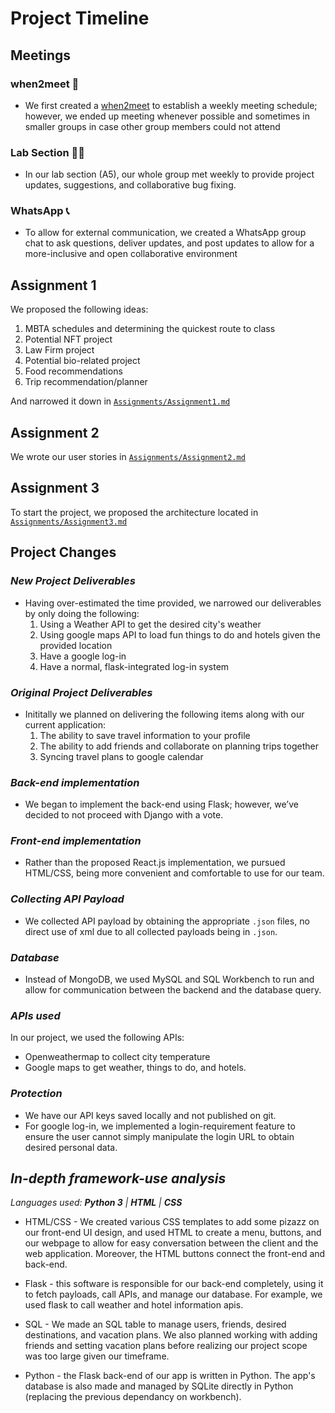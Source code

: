 # Project Timeline

## Meetings

### when2meet 📅
* We first created a [when2meet](when2meet.com) to establish a weekly meeting schedule; however, we ended up meeting whenever possible and sometimes in smaller groups in case other group members could not attend

### Lab Section 👨‍🔬
* In our lab section (A5), our whole group met weekly to provide project updates, suggestions, and collaborative bug fixing.

### WhatsApp 📞
* To allow for external communication, we created a WhatsApp group chat to ask questions, deliver updates, and post updates to allow for a more-inclusive and open collaborative environment

## **Assignment 1**

We proposed the following ideas:

1. MBTA schedules and determining the quickest route to class
2. Potential NFT project
3. Law Firm project
4. Potential bio-related project
5. Food recommendations
6. Trip recommendation/planner

And narrowed it down in [`Assignments/Assignment1.md`](https://github.com/SamPom100/CS411_Project/blob/main/Assignments/Assignment1.md)

## **Assignment 2**

We wrote our user stories in [`Assignments/Assignment2.md`](https://github.com/SamPom100/CS411_Project/blob/main/Assignments/Assignment2.md)

## **Assignment 3**

To start the project, we proposed the architecture located in [`Assignments/Assignment3.md`](https://github.com/SamPom100/CS411_Project/blob/main/Assignments/Assignment3.md)

## Project Changes
### *New Project Deliverables*

* Having over-estimated the time provided, we narrowed our deliverables by only doing the following:
    1. Using a Weather API to get the desired city's weather
    2. Using google maps API to load fun things to do and hotels given the provided location
    3. Have a google log-in
    4. Have a normal, flask-integrated log-in system

### *Original Project Deliverables*
* Inititally we planned on delivering the following items along with our current application:
    1. The ability to save travel information to your profile 
    2. The ability to add friends and collaborate on planning trips together
    3. Syncing travel plans to google calendar 

### *Back-end implementation*

* We began to implement the back-end using Flask; however, we’ve decided to not proceed with Django with a vote.

### *Front-end implementation*

* Rather than the proposed React.js implementation, we pursued HTML/CSS, being more convenient and comfortable to use for our team.

### *Collecting API Payload*
* We collected API payload by obtaining the appropriate `.json` files, no direct use of xml due to all collected payloads being in `.json`.

### *Database*
* Instead of MongoDB, we used MySQL and SQL Workbench to run and allow for communication between the backend and the database query.

### *APIs used*
In our project, we used the following APIs: 
* Openweathermap to collect city temperature 
* Google maps to get weather, things to do, and hotels.

### *Protection*
* We have our API keys saved locally and not published on git.
* For google log-in, we implemented a login-requirement feature to ensure the user cannot simply manipulate the login URL to obtain desired personal data.


## *In-depth framework-use analysis*
*Languages used: **Python 3** | **HTML** | **CSS*** 
* HTML/CSS - We created various CSS templates to add some pizazz on our front-end UI design, and used HTML to create a menu, buttons, and our webpage to allow for easy conversation between the client and the web application. Moreover, the HTML buttons connect the front-end and back-end.

* Flask - this software is responsible for our back-end completely, using it to fetch payloads, call APIs, and manage our database. For example, we used flask to call weather and hotel information apis.
* SQL - We made an SQL table to manage users, friends, desired destinations, and vacation plans. We also planned working with adding friends and setting vacation plans before realizing our project scope was too large given our timeframe.
* Python - the Flask back-end of our app is written in Python. The app's database is also made and managed by SQLite directly in Python (replacing the previous dependancy on workbench).



